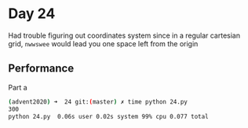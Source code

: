 # Day 24
Had trouble figuring out coordinates system since in a regular cartesian grid, `nwwswee` would lead you one space left from the origin

## Performance
Part a
```bash
(advent2020) ➜  24 git:(master) ✗ time python 24.py
300
python 24.py  0.06s user 0.02s system 99% cpu 0.077 total

```
